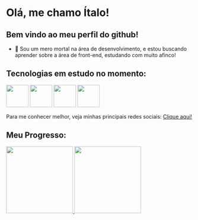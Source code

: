 # Olá, me chamo Ítalo!

## Bem vindo ao meu perfil do github!

- :ant:  Sou um mero mortal na área de desenvolvimento, e estou buscando aprender sobre a área de front-end, estudando com muito afinco!

## Tecnologias em estudo no momento:

<img src="https://cdn.jsdelivr.net/gh/devicons/devicon@latest/icons/html5/html5-original-wordmark.svg" width="60" height="60"> 
<img src="https://cdn.jsdelivr.net/gh/devicons/devicon@latest/icons/css3/css3-original-wordmark.svg" width="60" height="60" display = "inline"> 
<img src="https://cdn.jsdelivr.net/gh/devicons/devicon@latest/icons/bootstrap/bootstrap-original-wordmark.svg" width="60" height="60" display = "inline"/>          
<img src="https://cdn.jsdelivr.net/gh/devicons/devicon@latest/icons/javascript/javascript-original.svg" width="60" height="60" display = "inline">

Para me conhecer melhor, veja minhas principais redes sociais: <a href="https://italoryansouza.github.io/social-links-profile-main/" target="_blank">Clique aqui!</a>

## Meu Progresso:
<div>
<a href="https://github.com/italoryansouza">
<img loading="lazy" height="180em" src="https://github-readme-stats.vercel.app/api/top-langs/?username=italoryansouza&layout=compact&langs_count=7&theme=prussian"/>
<img loading="lazy" height="180em" src="https://github-readme-stats.vercel.app/api?username=italoryansouza&show_icons=true&theme=prussian&include_all_commits=true&count_private=true"/>
</div>
